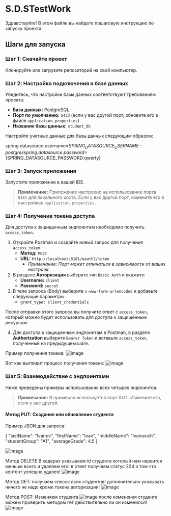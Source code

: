 # S.D.STestWork

Здравствуйте! В этом файле вы найдете пошаговую инструкцию по запуску проекта.

## Шаги для запуска

### Шаг 1: Скачайте проект

Клонируйте или загрузите репозиторий на свой компьютер.

### Шаг 2: Настройка подключения к базе данных

Убедитесь, что настройки базы данных соответствуют требованиям проекта:
- **База данных:** PostgreSQL
- **Порт по умолчанию:** `5433` (если у вас другой порт, обновите его в файле `application.properties`)
- **Название базы данных:** `student_db`

Настройте учетные данные для базы данных следующим образом:

spring.datasource.username=${SPRING_DATASOURCE_USERNAME:postgres}
spring.datasource.password=${SPRING_DATASOURCE_PASSWORD:qwerty}

### Шаг 3: Запуск приложения

Запустите приложение в вашей IDE. 
> **Примечание:** Приложение настроено на использование порта `8181` для локального хоста. Если у вас другой порт, измените его в настройках `application.properties`.

### Шаг 4: Получение токена доступа

Для доступа к защищенным эндпоинтам необходимо получить `access_token`.

1. Откройте Postman и создайте новый запрос для получения `access_token`.
   - **Метод:** `POST`
   - **URL:** `http://localhost:8181/oauth2/token`
     - _Примечание: Порт может отличаться в зависимости от ваших настроек._
2. В разделе **Авторизация** выберите тип `Basic Auth` и укажите:
   - **Username:** `client`
   - **Password:** `secret`
3. В теле запроса (Body) выберите `x-www-form-urlencoded` и добавьте следующие параметры:
   - `grant_type: client_credentials`

После отправки этого запроса вы получите ответ с `access_token`, который можно будет использовать для доступа к защищенным ресурсам.

4. Для доступа к защищенным эндпоинтам в Postman, в разделе **Authorization** выберите `Bearer Token` и вставьте `access_token`, полученный на предыдущем шаге.

Пример получения токена:
![image](https://github.com/user-attachments/assets/8918192e-1f4b-4131-889a-8f72b7f0f15b)

Вот как выглядит процесс получения токена:
![image](https://github.com/user-attachments/assets/891e1d4d-14d6-40f3-9f77-21b6ced6a206)

### Шаг 5: Взаимодействие с эндпоинтами

Ниже приведены примеры использования всех четырех эндпоинтов. 
> **Примечание:** В примерах используется порт `8181`. Измените его, если у вас другой.

#### Метод PUT: Создание или обновление студента

Пример JSON для запроса:

{
  "lastName": "Ivanov",
  "firstName": "Ivan",
  "middleName": "Ivanovich",
  "studentGroup": "A1",
  "averageGrade": 4.5
}

![image](https://github.com/user-attachments/assets/176d97a3-bf87-4414-a268-5ee358b2e05c)

Метод  DELETE
В хедерах указываем id студента который нам нарвится меньше всего и удаляем его! в ответ получаем статус 204 о том что контент успешно удален!
![image](https://github.com/user-attachments/assets/f6ed7b73-820a-4d3b-a689-b31aa1af4718)

Метод GET:
получаем спесок всех студентов! дополнительно указывать ничего не надо кроме токена авторизации!
![image](https://github.com/user-attachments/assets/d5cebf27-67ad-44f0-a007-8d9a53fad588)

Метод POST:
Изменяем студента
![image](https://github.com/user-attachments/assets/0568b57f-2579-49fb-8b00-e457476d64b8)
после изменения студента можем проверить методом гет действительно ли он изменился!
![image](https://github.com/user-attachments/assets/f873cb38-7d9f-4b24-bd2d-580796e55820)







